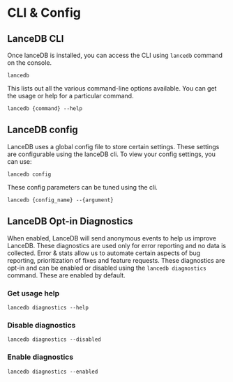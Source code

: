 
# CLI & Config

## LanceDB CLI
Once lanceDB is installed, you can access the CLI using `lancedb` command on the console.

```
lancedb
```

This lists out all the various command-line options available. You can get the usage or help for a particular command.

```
lancedb {command} --help
```

## LanceDB config
LanceDB uses a global config file to store certain settings. These settings are configurable using the lanceDB cli.
To view your config settings, you can use:

```
lancedb config
```

These config parameters can be tuned using the cli.

```
lancedb {config_name} --{argument}
```

## LanceDB Opt-in Diagnostics
When enabled, LanceDB will send anonymous events to help us improve LanceDB. These diagnostics are used only for error reporting and no data is collected. Error & stats allow us to automate certain aspects of bug reporting, prioritization of fixes and feature requests.
These diagnostics are opt-in and can be enabled or disabled using the `lancedb diagnostics` command. These are enabled by default.

### Get usage help

```
lancedb diagnostics --help
```

### Disable diagnostics

```
lancedb diagnostics --disabled
```

### Enable diagnostics

```
lancedb diagnostics --enabled
```
